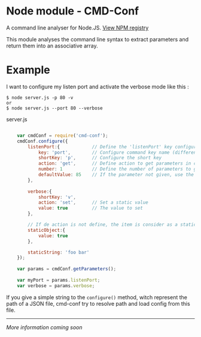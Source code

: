 Node module - **CMD-Conf**
==========================
A command line analyser for Node.JS.
[View NPM registry](https://npmjs.org/package/cmd-conf)

This module analyses the command line syntax to extract parameters 
and return them into an associative array.


# Example
I want to configure my listen port and activate the verbose mode like this :

	$ node server.js -p 80 -v
	or
	$ node server.js --port 80 --verbose

server.js
```javascript

	var cmdConf = require('cmd-conf');
	cmdConf.configure({
		listenPort:{			// Define the 'listenPort' key configuration
			key: 'port',		// Configure command key name (different than param key)
			shortKey: 'p',		// Configure the short key
			action: 'get',		// Define action to get parameters in commande line.
			number: 1			// Define the number of parameters to get. (They must be consecutive)
			defaultValue: 85	// If the parameter not given, use the default value;
		},
		
		verbose:{
			shortKey: 'v',
			action: 'set',		// Set a static value
			value: true			// The value to set
		},

		// If de action is not define, the item is consider as a static configuration.
		staticObject:{
			value: true
		},

		staticString: 'foo bar'
	});
	
	var params = cmdConf.getParameters();
	
	var myPort = params.listenPort;
	var verbose = params.verbose;
```
If you give a simple string to the `configure()` method, witch represent the path of
a JSON file, cmd-conf try to resolve path and load config from this file.


-----------------------------------------------------------------
_More information coming soon_